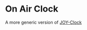 On Air Clock
=====================

A more generic version of [JOY-Clock](https://github.com/Djelibeybi/JOY-Clock)

